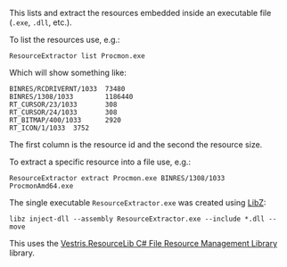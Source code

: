 ﻿This lists and extract the resources embedded inside an executable file (`.exe`, `.dll`, etc.).


To list the resources use, e.g.:

	ResourceExtractor list Procmon.exe

Which will show something like:

	BINRES/RCDRIVERNT/1033  73480
	BINRES/1308/1033        1186440
	RT_CURSOR/23/1033       308
	RT_CURSOR/24/1033       308
	RT_BITMAP/400/1033      2920
	RT_ICON/1/1033  3752

The first column is the resource id and the second the resource size.


To extract a specific resource into a file use, e.g.:

	ResourceExtractor extract Procmon.exe BINRES/1308/1033 ProcmonAmd64.exe


The single executable `ResourceExtractor.exe` was created using [LibZ](https://github.com/MiloszKrajewski/LibZ):

	libz inject-dll --assembly ResourceExtractor.exe --include *.dll --move


This uses the [Vestris.ResourceLib C# File Resource Management Library](https://github.com/resourcelib/resourcelib) library.
